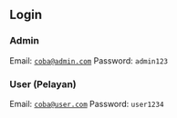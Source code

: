 ## Login

### Admin
Email: <code>coba@admin.com</code>
Password: <code>admin123</code>

### User (Pelayan)
Email: <code>coba@user.com</code>
Password: <code>user1234</code>